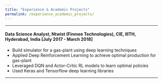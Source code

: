 ```yaml
---
title: "Experience & Academic Projects"
permalink: /experience_academic_projects/
---
```


---
#### Data Science Analyst, Ntwist (Finmee Technologies), CIE, IIITH, Hyderabad, India [July 2017 - March 2018]
* Build simulator for a gas-plant using deep learning techniques  
* Applied Deep Reinforcement Learning to achieve optimal production for gas-plant  
* Leveraged DQN and Actor-Critic RL models to learn optimal policies  
* Used Keras and Tensorflow deep learning libraries  
---
